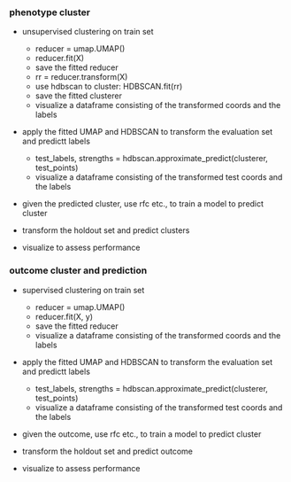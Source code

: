 


### phenotype cluster

- unsupervised clustering on train set
  - reducer = umap.UMAP()
  - reducer.fit(X)
  - save the fitted reducer
  - rr = reducer.transform(X)
  - use hdbscan to cluster: HDBSCAN.fit(rr)
  - save the fitted clusterer
  - visualize a dataframe consisting of the transformed coords and the labels

- apply the fitted UMAP and HDBSCAN to transform the evaluation set and predictt labels
  - test_labels, strengths = hdbscan.approximate_predict(clusterer, test_points)
  - visualize a dataframe consisting of the transformed test coords and the labels



- given the predicted cluster, use rfc etc., to train a model to predict cluster

- transform the holdout set and predict clusters
- visualize to assess performance





### outcome cluster and prediction

- supervised clustering on train set
  - reducer = umap.UMAP()
  - reducer.fit(X, y)
  - save the fitted reducer
  - visualize a dataframe consisting of the transformed coords and the labels

- apply the fitted UMAP and HDBSCAN to transform the evaluation set and predictt labels
  - test_labels, strengths = hdbscan.approximate_predict(clusterer, test_points)
  - visualize a dataframe consisting of the transformed test coords and the labels

- given the outcome, use rfc etc., to train a model to predict cluster

- transform the holdout set and predict outcome
- visualize to assess performance
